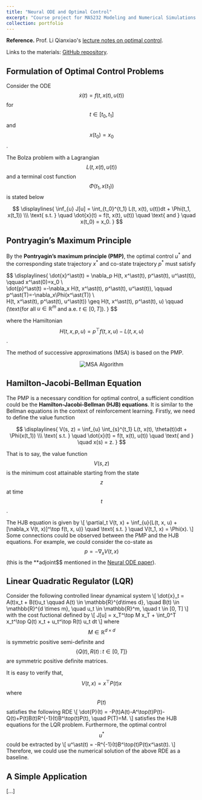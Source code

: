 ```yaml
---
title: "Neural ODE and Optimal Control"
excerpt: "Course project for MA5232 Modeling and Numerical Simulations.<br/><img src='/images/neural_ode_init.png'>"
collection: portfolio
---
```


**Reference.** Prof. Li Qianxiao's [lecture notes on optimal control](https://bpb-us-w2.wpmucdn.com/blog.nus.edu.sg/dist/5/11890/files/2021/10/LectureNotes_MA5232_2021.pdf).

Links to the materials: [GitHub repository](https://github.com/hanyang-hu/neural-ode-exp).

## Formulation of Optimal Control Problems

Consider the ODE $$\dot{x}(t) = f(t, x(t), u(t))$$ for $$t \in [t_0, t_1]$$ and $$x(t_0) = x_0$$. 

The Bolza problem with a Lagrangian $$L(t, x(t), u(t))$$ and a terminal cost function $$\Phi(t_1, x(t_1))$$ is stated below

$$
\displaylines{
    \inf_{u} J[u] = \int_{t_0}^{t_1} L(t, x(t), u(t))dt + \Phi(t_1, x(t_1)) \\\
    \text{ s.t. } \quad \dot{x}(t) = f(t, x(t), u(t)) \quad \text{ and } \quad x(t_0) = x_0.
}
$$

## Pontryagin’s Maximum Principle

By the **Pontryagin’s maximum principle (PMP)**, the optimal control $u^\ast$ and the corresponding state trajectory $x^\ast$ and co-state trajectory $p^\ast$ must satisfy

$$
\displaylines{
    \dot{x}^\ast(t) = \nabla_p H(t, x^\ast(t), p^\ast(t), u^\ast(t)), \qquad x^\ast(0)=x_0 \\\
    \dot{p}^\ast(t) =-\nabla_x H(t, x^\ast(t), p^\ast(t), u^\ast(t)), \qquad p^\ast(T)=-\nabla_x\Phi(x^\ast(T)) \\\
    H(t, x^\ast(t), p^\ast(t), u^\ast(t)) \geq H(t, x^\ast(t), p^\ast(t), u) \qquad (\text{for all $u \in \mathbb{R}^m$ and a.e. $t \in [0, T]$).
}
$$

where the Hamiltonian $$H(t,x, p, u) = p^\top f(t, x, u) - L(t, x, u)$$. 

The method of successive approximations (MSA) is based on the PMP.
<p align="center">
<img src='msa.png' alt='MSA Algorithm'>
</p>

## Hamilton-Jacobi-Bellman Equation

The PMP is a necessary condition for optimal control, a sufficient condition could be the **Hamilton-Jacobi-Bellman (HJB) equations**. It is similar to the Bellman equations in the context of reinforcement learning. Firstly, we need to define the value function

$$
\displaylines{
V(s, z) = \inf_{u} \int_{s}^{t_1} L(t, x(t), \theta(t))dt + \Phi(x(t_1)) \\\
\text{ s.t. } \quad \dot{x}(t) = f(t, x(t), u(t)) \quad \text{ and } \quad x(s) = z.
}
$$

That is to say, the value function $$V(s, z)$$ is the minimum cost attainable starting from the state $$z$$ at time $$t$$. 

The HJB equation is given by
\\[
\partial_t V(t, x) + \inf_{u}\{L(t, x, u) + [\nabla_x V(t, x)]^\top f(t, x, u)\} \quad \text{ s.t. } \quad V(t_1, x) = \Phi(x).
\\]
Some connections could be observed between the PMP and the HJB equations. For example, we could consider the co-state as $$p = -\nabla_x V(t, x)$$ (this is the **adjoint$$ mentioned in the [Neural ODE paper](https://arxiv.org/abs/1806.07366)).

## Linear Quadratic Regulator (LQR)

Consider the following controlled linear dynamical system
\\[
    \dot{x}_t = A(t)x_t + B(t)u_t \qquad A(t) \in \mathbb{R}^{d\times d}, \quad B(t) \in \mathbb{R}^{d \times m}, \quad u_t \in \mathbb{R}^m, \quad t \in [0, T]
\\]
with the cost fuctional defined by 
\\[
    J[u] = x_T^\top M x_T + \int_0^T x_t^\top Q(t) x_t + u_t^\top R(t) u_t dt
\\]
where $$M \in \mathbb{R}^{d\times d}$$ is symmetric positive semi-definite and $$\{Q(t), R(t)\,:\,t \in [0, T]\}$$ are symmetric positive definite matrices.

It is easy to verify that, $$V(t, x) = x^\top P(t) x$$ where $$P(t)$$ satisfies the following RDE
\\[
    \dot{P}(t) = -P(t)A(t)-A^\top(t)P(t)-Q(t)+P(t)B(t)R^{-1}(t)B^\top(t)P(t), \quad P(T)=M.
\\]
satisfies the HJB equations for the LQR problem. Furthermore, the optimal control $$u^\ast$$ could be extracted by
\\[
    u^\ast(t) = -R^{-1}(t)B^\top(t)P(t)x^\ast(t).
\\]
Therefore, we could use the numerical solution of the above RDE as a baseline.

## A Simple Application

[...]